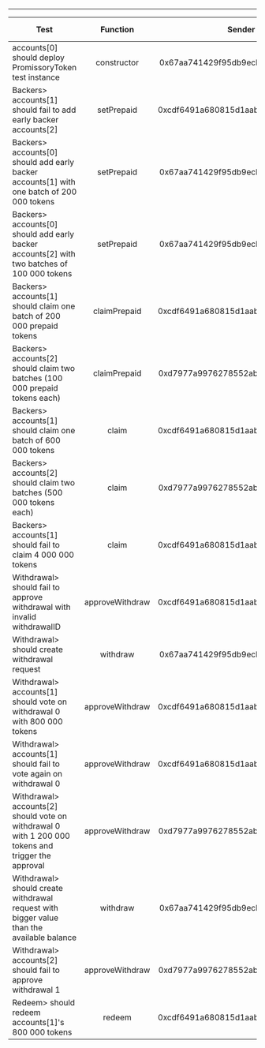 -------------------------------------
| Test   | Function |     Sender Address    | Test Time | Status | Txn Hash |
|-----|:-------:|:-------:| ------:|------:|:------:|
accounts[0] should deploy PromissoryToken test instance | constructor | 0x67aa741429f95db9ecb7b9e3a7810f13fa17efed | 56627 | passed | [0xcf60f9c385f58e64c0f6c19961636c833471e8bd5183d324eaf1bde6cdccc2fd](https://testnet.etherscan.io/tx/0xcf60f9c385f58e64c0f6c19961636c833471e8bd5183d324eaf1bde6cdccc2fd)
Backers> accounts[1] should fail to add early backer accounts[2] | setPrepaid | 0xcdf6491a680815d1aabad51e58fc403651f4bb60 | 8041 | passed | [0x8f03df8eedfcf938277a2f34b12006f8878c44b8265cbe66c568979a938fc975](https://testnet.etherscan.io/tx/0x8f03df8eedfcf938277a2f34b12006f8878c44b8265cbe66c568979a938fc975)
Backers> accounts[0] should add early backer accounts[1] with one batch of 200 000 tokens | setPrepaid | 0x67aa741429f95db9ecb7b9e3a7810f13fa17efed | 41087 | passed | [0x70b8090e823881024819f0449716b2530930efc798f38e8ccdcbe43f537504ad](https://testnet.etherscan.io/tx/0x70b8090e823881024819f0449716b2530930efc798f38e8ccdcbe43f537504ad)
Backers> accounts[0] should add early backer accounts[2] with two batches of 100 000 tokens  | setPrepaid | 0x67aa741429f95db9ecb7b9e3a7810f13fa17efed | 57113 | passed | [0xda8ba14df4037a68dc093f75226348c999893df3502b3d48f4592294d39ee4a6](https://testnet.etherscan.io/tx/0xda8ba14df4037a68dc093f75226348c999893df3502b3d48f4592294d39ee4a6), [0x82d20887efacf44b438f5f8b084cfae2e40a1d0f1e78abc65fa585fc9a185abb](https://testnet.etherscan.io/tx/0x82d20887efacf44b438f5f8b084cfae2e40a1d0f1e78abc65fa585fc9a185abb)
Backers> accounts[1] should claim one batch of 200 000 prepaid tokens | claimPrepaid | 0xcdf6491a680815d1aabad51e58fc403651f4bb60 | 107239 | passed | [0x9c4e4b4c3bc3dfeacbdac9ef7bdd0dcbeef33f35668c286cbdd7d716dd8c537a](https://testnet.etherscan.io/tx/0x9c4e4b4c3bc3dfeacbdac9ef7bdd0dcbeef33f35668c286cbdd7d716dd8c537a)
Backers> accounts[2] should claim two batches (100 000 prepaid tokens each) | claimPrepaid | 0xd7977a9976278552abd5fcea6fa013d2bfdb4b5a | 66151 | passed | [0xef1c41770660b68c8eea906856379ea943d1a69ef39196821e81c9587cb3dc41](https://testnet.etherscan.io/tx/0xef1c41770660b68c8eea906856379ea943d1a69ef39196821e81c9587cb3dc41), [0xec5f478df7475ef287bed8bac0bb9f2beb5a23422bde796b9d99b728bddc3d0a](https://testnet.etherscan.io/tx/0xec5f478df7475ef287bed8bac0bb9f2beb5a23422bde796b9d99b728bddc3d0a)
Backers> accounts[1] should claim one batch of 600 000 tokens | claim | 0xcdf6491a680815d1aabad51e58fc403651f4bb60 | 4020 | passed | [0xe7fbc6c271db30678b931c0bcbdac1f1bc239d3ccc71d2729f686f659d520783](https://testnet.etherscan.io/tx/0xe7fbc6c271db30678b931c0bcbdac1f1bc239d3ccc71d2729f686f659d520783)
Backers> accounts[2] should claim two batches (500 000 tokens each) | claim | 0xd7977a9976278552abd5fcea6fa013d2bfdb4b5a | 59149 | passed | [0xb359fc1a06862630a1bb0ac386c581e1f5076d2ca6f283ebdef7306cc41a5c8d](https://testnet.etherscan.io/tx/0xb359fc1a06862630a1bb0ac386c581e1f5076d2ca6f283ebdef7306cc41a5c8d), [0x41cb48f4a683054b51c3cdae8071b13ab4d108e615787b624330412d8378f16b](https://testnet.etherscan.io/tx/0x41cb48f4a683054b51c3cdae8071b13ab4d108e615787b624330412d8378f16b)
Backers> accounts[1] should fail to claim 4 000 000 tokens | claim | 0xcdf6491a680815d1aabad51e58fc403651f4bb60 | 38138 | passed | [0x012712fa5e7e0e5746618e1f8d0b1508aabee129d7af824beee3460da489c5b2](https://testnet.etherscan.io/tx/0x012712fa5e7e0e5746618e1f8d0b1508aabee129d7af824beee3460da489c5b2)
Withdrawal> should fail to approve withdrawal with invalid withdrawalID | approveWithdraw | 0xcdf6491a680815d1aabad51e58fc403651f4bb60 | 61099 | passed | [0x75758923ac1015ed4470482cbf9d008c9cd7ac9ad1096954356107162d8ff133](https://testnet.etherscan.io/tx/0x75758923ac1015ed4470482cbf9d008c9cd7ac9ad1096954356107162d8ff133)
Withdrawal> should create withdrawal request | withdraw | 0x67aa741429f95db9ecb7b9e3a7810f13fa17efed | 87161 | passed | [0x26a5f6645b09b11e7c8e9e07394a5a4b98697b0bff316a60dfc33a3c1fd6f1f5](https://testnet.etherscan.io/tx/0x26a5f6645b09b11e7c8e9e07394a5a4b98697b0bff316a60dfc33a3c1fd6f1f5)
Withdrawal> accounts[1] should vote on withdrawal 0 with 800 000 tokens | approveWithdraw | 0xcdf6491a680815d1aabad51e58fc403651f4bb60 | 45076 | passed | [0xe257791521a0cc87b0cb70d2ea5410454db0417df5fa0f9d69049d4d9d09eee8](https://testnet.etherscan.io/tx/0xe257791521a0cc87b0cb70d2ea5410454db0417df5fa0f9d69049d4d9d09eee8)
Withdrawal> accounts[1] should fail to vote again on withdrawal 0 | approveWithdraw | 0xcdf6491a680815d1aabad51e58fc403651f4bb60 | 36067 | passed | [0x7a6e385a79e53a82235963f4c66b5d09413196b4aa0a52a91913e0930ef0f3ee](https://testnet.etherscan.io/tx/0x7a6e385a79e53a82235963f4c66b5d09413196b4aa0a52a91913e0930ef0f3ee)
Withdrawal> accounts[2] should vote on withdrawal 0 with 1 200 000 tokens and trigger the approval | approveWithdraw | 0xd7977a9976278552abd5fcea6fa013d2bfdb4b5a | 31049 | passed | [0xaf7a92438e7a36df1cca1e38f12b954241e6c4cac69a64eb05620ae7abfe0923](https://testnet.etherscan.io/tx/0xaf7a92438e7a36df1cca1e38f12b954241e6c4cac69a64eb05620ae7abfe0923)
Withdrawal> should create withdrawal request with bigger value than the available balance | withdraw | 0x67aa741429f95db9ecb7b9e3a7810f13fa17efed | 60197 | passed | [0xbc2bea56c759bd5be152cc1ae64a75d12decbe7fadbf18a8d092ad10f09bbc0d](https://testnet.etherscan.io/tx/0xbc2bea56c759bd5be152cc1ae64a75d12decbe7fadbf18a8d092ad10f09bbc0d)
Withdrawal> accounts[2] should fail to approve withdrawal 1 | approveWithdraw | 0xd7977a9976278552abd5fcea6fa013d2bfdb4b5a | 74134 | passed | [0x2ac62a4b877a4c3ec1997e0f82d98733adeae340ccad4b94741cbfb67fb2342d](https://testnet.etherscan.io/tx/0x2ac62a4b877a4c3ec1997e0f82d98733adeae340ccad4b94741cbfb67fb2342d)
Redeem> should redeem accounts[1]'s 800 000 tokens | redeem | 0xcdf6491a680815d1aabad51e58fc403651f4bb60 | 57084 | passed | [0xad7652a3b508bf069a3f85e63ff0aa382a71404b655377896c85089afbd86b0a](https://testnet.etherscan.io/tx/0xad7652a3b508bf069a3f85e63ff0aa382a71404b655377896c85089afbd86b0a)
